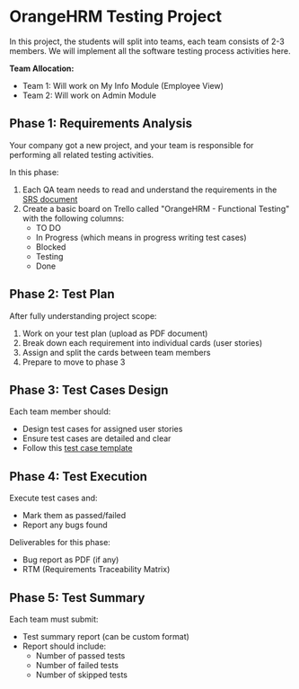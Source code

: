 # OrangeHRM Testing Project

In this project, the students will split into teams, each team consists of 2-3 members. We will implement all the software testing process activities here.

**Team Allocation:**
- Team 1: Will work on My Info Module (Employee View)
- Team 2: Will work on Admin Module

## Phase 1: Requirements Analysis

Your company got a new project, and your team is responsible for performing all related testing activities.

In this phase:
1. Each QA team needs to read and understand the requirements in the [SRS document](https://axsosacademy.thinkific.com/courses/take/quality-assurance-bootcamp/pdfs/57910382-srs-document-orangehrm)
2. Create a basic board on Trello called "OrangeHRM - Functional Testing" with the following columns:
   - TO DO
   - In Progress (which means in progress writing test cases)
   - Blocked
   - Testing
   - Done

## Phase 2: Test Plan

After fully understanding project scope:
1. Work on your test plan (upload as PDF document)
2. Break down each requirement into individual cards (user stories)
3. Assign and split the cards between team members
4. Prepare to move to phase 3

## Phase 3: Test Cases Design

Each team member should:
- Design test cases for assigned user stories
- Ensure test cases are detailed and clear
- Follow this [test case template](https://docs.google.com/spreadsheets/d/1LkL7otjlXpSEvTSKGYiC0fAz2yg5YG05VusIh6YkD2o/edit?pli=1&gid=0#gid=0)

## Phase 4: Test Execution

Execute test cases and:
- Mark them as passed/failed
- Report any bugs found

Deliverables for this phase:
- Bug report as PDF (if any)
- RTM (Requirements Traceability Matrix)

## Phase 5: Test Summary

Each team must submit:
- Test summary report (can be custom format)
- Report should include:
  - Number of passed tests
  - Number of failed tests
  - Number of skipped tests
